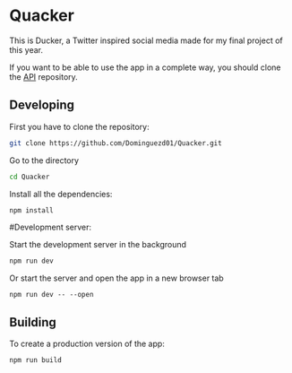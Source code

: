# Quacker

This is Ducker, a Twitter inspired social media made for my final project of this year.

If you want to be able to use the app in a complete way, you should clone the [API](https://github.com/Dominguezd01/duckerAPI "API repo") repository.

## Developing

First you have to clone the repository:

```bash
git clone https://github.com/Dominguezd01/Quacker.git
```

Go to the directory

```bash
cd Quacker
```

Install all the dependencies:

```bash
npm install
```

#Development server:

Start the development server in the background
```bash
npm run dev
```

Or start the server and open the app in a new browser tab
```
npm run dev -- --open
```

## Building

To create a production version of the app:

```bash
npm run build
```
